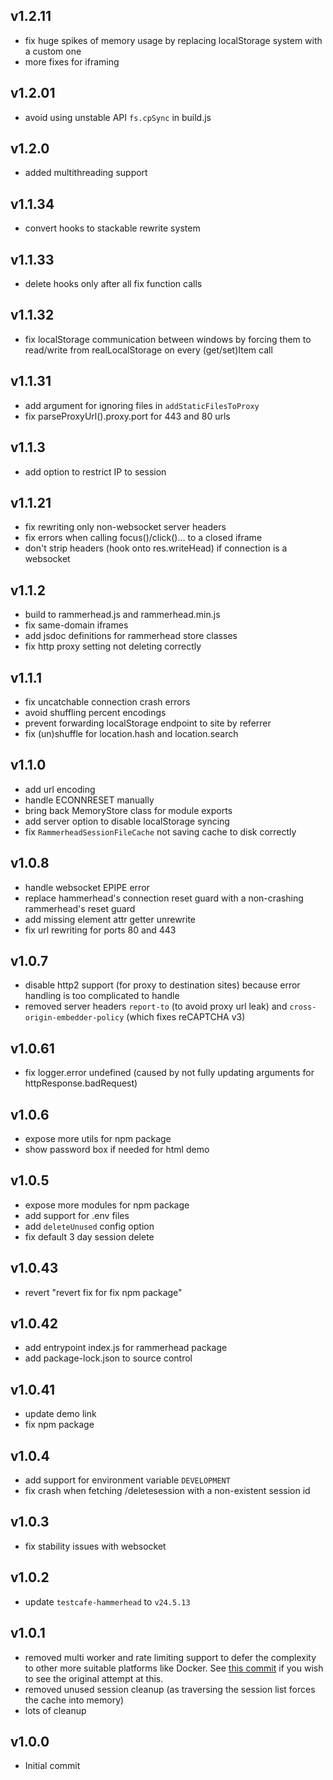 ## v1.2.11

- fix huge spikes of memory usage by replacing localStorage system with a custom one
- more fixes for iframing

## v1.2.01

- avoid using unstable API `fs.cpSync` in build.js

## v1.2.0

- added multithreading support

## v1.1.34

- convert hooks to stackable rewrite system

## v1.1.33

- delete hooks only after all fix function calls

## v1.1.32

- fix localStorage communication between windows by forcing them to read/write from realLocalStorage on every (get/set)Item call 

## v1.1.31

- add argument for ignoring files in `addStaticFilesToProxy`
- fix parseProxyUrl().proxy.port for 443 and 80 urls

## v1.1.3

- add option to restrict IP to session

## v1.1.21

- fix rewriting only non-websocket server headers
- fix errors when calling focus()/click()... to a closed iframe
- don't strip headers (hook onto res.writeHead) if connection is a websocket

## v1.1.2

- build to rammerhead.js and rammerhead.min.js
- fix same-domain iframes
- add jsdoc definitions for rammerhead store classes
- fix http proxy setting not deleting correctly

## v1.1.1

- fix uncatchable connection crash errors
- avoid shuffling percent encodings
- prevent forwarding localStorage endpoint to site by referrer
- fix (un)shuffle for location.hash and location.search

## v1.1.0

- add url encoding
- handle ECONNRESET manually
- bring back MemoryStore class for module exports
- add server option to disable localStorage syncing
- fix `RammerheadSessionFileCache` not saving cache to disk correctly

## v1.0.8

- handle websocket EPIPE error
- replace hammerhead's connection reset guard with a non-crashing rammerhead's reset guard
- add missing element attr getter unrewrite
- fix url rewriting for ports 80 and 443

## v1.0.7

- disable http2 support (for proxy to destination sites) because error handling is too complicated to handle
- removed server headers `report-to` (to avoid proxy url leak) and `cross-origin-embedder-policy` (which fixes reCAPTCHA v3)

## v1.0.61

- fix logger.error undefined (caused by not fully updating arguments for httpResponse.badRequest)

## v1.0.6

- expose more utils for npm package
- show password box if needed for html demo

## v1.0.5

- expose more modules for npm package
- add support for .env files
- add `deleteUnused` config option
- fix default 3 day session delete

## v1.0.43

- revert "revert fix for fix npm package"

## v1.0.42

- add entrypoint index.js for rammerhead package
- add package-lock.json to source control

## v1.0.41

- update demo link
- fix npm package

## v1.0.4

- add support for environment variable `DEVELOPMENT`
- fix crash when fetching /deletesession with a non-existent session id

## v1.0.3

- fix stability issues with websocket

## v1.0.2

- update `testcafe-hammerhead` to `v24.5.13`

## v1.0.1

- removed multi worker and rate limiting support to defer the complexity to other more suitable platforms like Docker. See [this commit](https://github.com/binary-person/rammerhead/tree/31ac3d23f30487f0dcd14323dc029f4ceb3b235a) if you wish to see the original attempt at this.
- removed unused session cleanup (as traversing the session list forces the cache into memory)
- lots of cleanup

## v1.0.0

- Initial commit
